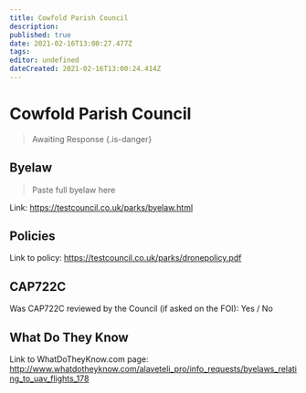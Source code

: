 ```yaml
---
title: Cowfold Parish Council
description: 
published: true
date: 2021-02-16T13:00:27.477Z
tags: 
editor: undefined
dateCreated: 2021-02-16T13:00:24.414Z
---
```


# Cowfold Parish Council
>  Awaiting Response
> {.is-danger}

## Byelaw
> Paste full byelaw here

Link:
https://testcouncil.co.uk/parks/byelaw.html

## Policies
Link to policy:
https://testcouncil.co.uk/parks/dronepolicy.pdf

## CAP722C

Was CAP722C reviewed by the Council (if asked on the FOI): Yes / No

## What Do They Know

Link to WhatDoTheyKnow.com page:
http://www.whatdotheyknow.com/alaveteli_pro/info_requests/byelaws_relating_to_uav_flights_178

